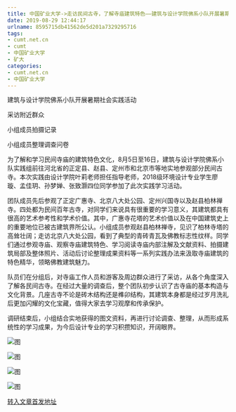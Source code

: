 ```yaml
---
title: 中国矿业大学->走访民间古寺，了解寺庙建筑特色——建筑与设计学院佛系小队开展暑期社会实践活动 | cumt.net.cn
date: 2019-08-29 12:44:17
urlname: 8595715db41562de5d201a7329295716
tags: 
- cumt.net.cn
- cumt
- 中国矿业大学
- 矿大
categories:
- cumt.net.cn
- 中国矿业大学
---
```



建筑与设计学院佛系小队开展暑期社会实践活动

采访附近群众

小组成员拍摄记录

小组成员整理调查问卷

为了解和学习民间寺庙的建筑特色文化，8月5日至16日，建筑与设计学院佛系小队实践组前往河北省的正定县、赵县、定州市和北京市等地实地参观部分民间古寺。本次实践由设计学院叶莉老师担任指导老师，2018级环境设计专业学生廖璇、孟佳玥、孙梦婵、张致灏四位同学参加了此次实践学习活动。

团队成员先后参观了正定广惠寺、北京八大处公园、定州兴国寺以及赵县柏林禅寺。四处都为民间百年古寺，对同学们来说具有很重要的学习意义，其建筑都具有很高的艺术参考性和学术价值。其中，广惠寺花塔的艺术价值以及在中国建筑史上的重要地位已被古建筑界所公认。小组成员参观赵县柏林禅寺，见识了柏林寺塔的高耸壮阔；走访北京八大处公园，看到了典型的青砖青瓦及佛教标志性纹样。同学们通过参观寺庙、观察寺庙建筑特色、学习阅读寺庙内部注解及文献资料、拍摄建筑局部及整体照片、活动后讨论整理成果资料等一系列实践办法来汲取寺庙建筑的特色精华，领略佛教建筑魅力。

队员们在分组后，对寺庙工作人员和游客及周边群众进行了采访，从各个角度深入了解各民间古寺。在经过大量的调查后，整个团队初步认识了古寺庙的基本构造与文化背景。几座古寺不论是砖木结构还是榫卯结构，其建筑本身都是经过岁月洗礼后更加闪耀的文化宝藏，值得大家去学习观摩和传承保护。

调研结束后，小组结合实地获得的图文资料，再进行讨论调查、整理，从而形成系统性的学习成果，为今后设计专业的学习积攒知识，开阔眼界。



![图](http://xwzx.cumt.edu.cn/_upload/article/images/91/72/f2c510654cce98be1259ede4c85d/c3829a58-71dc-4017-8b18-c05709d099d5.jpg)

![图](http://xwzx.cumt.edu.cn/_upload/article/images/91/72/f2c510654cce98be1259ede4c85d/06927c79-269e-4c98-9523-f85d364025c8.jpg)

![图](http://xwzx.cumt.edu.cn/_upload/article/images/91/72/f2c510654cce98be1259ede4c85d/d1dd1322-4c39-4044-bca3-af8ccb078d8c.jpg)

![图](http://xwzx.cumt.edu.cn/_upload/article/images/91/72/f2c510654cce98be1259ede4c85d/a3a4a9d9-fb37-4fec-8d4c-8b0b7fa32b66.jpg)

[转入文章首发地址](http://xwzx.cumt.edu.cn/31/fe/c523a537086/page.htm)